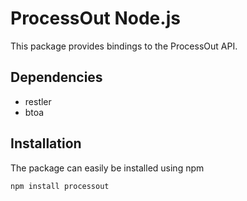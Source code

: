 ProcessOut Node.js
=================

This package provides bindings to the ProcessOut API.

Dependencies
------------

* restler
* btoa

Installation
------------

The package can easily be installed using npm

``` sh
npm install processout
```